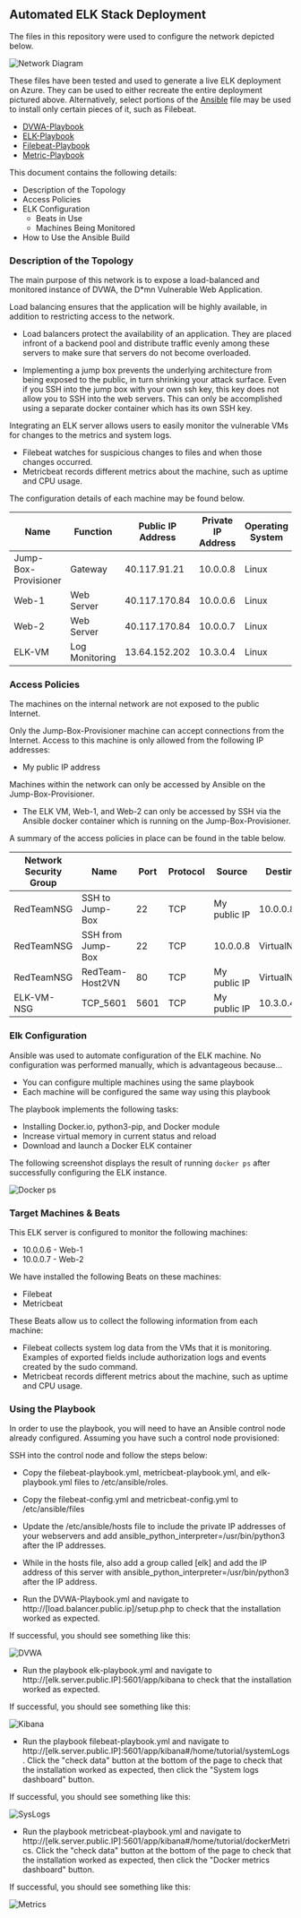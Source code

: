 ## Automated ELK Stack Deployment

The files in this repository were used to configure the network depicted below.

![Network Diagram](https://github.com/arice1606/Cybersecurity-Project-One/blob/main/Diagrams/Elk%20Azure%20Network%20Diagram.drawio.png)

These files have been tested and used to generate a live ELK deployment on Azure. They can be used to either recreate the entire deployment pictured above. Alternatively, select portions of the [Ansible](https://github.com/arice1606/Cybersecurity-Project-One/tree/main/Ansible) file may be used to install only certain pieces of it, such as Filebeat.

  - [DVWA-Playbook](https://github.com/arice1606/Cybersecurity-Project-One/blob/main/Ansible/DVWA-Playbook.yml)
  - [ELK-Playbook](https://github.com/arice1606/Cybersecurity-Project-One/blob/main/Ansible/elk-playbook.yml)
  - [Filebeat-Playbook](https://github.com/arice1606/Cybersecurity-Project-One/blob/main/Ansible/filebeat-playbook.yml)
  - [Metric-Playbook](https://github.com/arice1606/Cybersecurity-Project-One/blob/main/Ansible/metricbeat-playbook.yml)

This document contains the following details:
- Description of the Topology
- Access Policies
- ELK Configuration
  - Beats in Use
  - Machines Being Monitored
- How to Use the Ansible Build

### Description of the Topology

The main purpose of this network is to expose a load-balanced and monitored instance of DVWA, the D*mn Vulnerable Web Application.

Load balancing ensures that the application will be highly available, in addition to restricting access to the network.
- Load balancers protect the availability of an application. They are placed infront of a backend pool and distribute traffic evenly among these servers to make sure that servers do not become overloaded. 

- Implementing a jump box prevents the underlying architecture from being exposed to the public, in turn shrinking your attack surface. Even if you SSH into the jump box with your own ssh key, this key does not allow you to SSH into the web servers. This can only be accomplished using a separate docker container which has its own SSH key.

Integrating an ELK server allows users to easily monitor the vulnerable VMs for changes to the metrics and system logs.
- Filebeat watches for suspicious changes to files and when those changes occurred.
- Metricbeat records different metrics about the machine, such as uptime and CPU usage.

The configuration details of each machine may be found below.

| Name                 | Function       | Public IP Address | Private IP Address | Operating System |
|----------------------|----------------|-------------------|--------------------|------------------|
| Jump-Box-Provisioner | Gateway        | 40.117.91.21      | 10.0.0.8           | Linux            |
| Web-1                | Web Server     | 40.117.170.84     | 10.0.0.6           | Linux            |
| Web-2                | Web Server     | 40.117.170.84     | 10.0.0.7           | Linux            |
| ELK-VM               | Log Monitoring | 13.64.152.202     | 10.3.0.4           | Linux            |

### Access Policies

The machines on the internal network are not exposed to the public Internet. 

Only the Jump-Box-Provisioner machine can accept connections from the Internet. Access to this machine is only allowed from the following IP addresses:
- My public IP address

Machines within the network can only be accessed by Ansible on the Jump-Box-Provisioner.
- The ELK VM, Web-1, and Web-2 can only be accessed by SSH via the Ansible docker container which is running on the Jump-Box-Provisioner.

A summary of the access policies in place can be found in the table below.

| Network Security Group | Name              | Port | Protocol | Source       | Destination    |
|------------------------|-------------------|------|----------|--------------|----------------|
| RedTeamNSG             | SSH to Jump-Box   | 22   | TCP      | My public IP | 10.0.0.8       |
| RedTeamNSG             | SSH from Jump-Box | 22   | TCP      | 10.0.0.8     | VirtualNetwork |
| RedTeamNSG             | RedTeam-Host2VN   | 80   | TCP      | My public IP | VirtualNetwork |
| ELK-VM-NSG             | TCP_5601          | 5601 | TCP      | My public IP | 10.3.0.4       |

### Elk Configuration

Ansible was used to automate configuration of the ELK machine. No configuration was performed manually, which is advantageous because...
- You can configure multiple machines using the same playbook
- Each machine will be configured the same way using this playbook

The playbook implements the following tasks:
- Installing Docker.io, python3-pip, and Docker module
- Increase virtual memory in current status and reload
- Download and launch a Docker ELK container

The following screenshot displays the result of running `docker ps` after successfully configuring the ELK instance.

![Docker ps](https://github.com/arice1606/Cybersecurity-Project-One/blob/main/Images/Elk%20docker%20ps.png)

### Target Machines & Beats
This ELK server is configured to monitor the following machines:
- 10.0.0.6 - Web-1
- 10.0.0.7 - Web-2

We have installed the following Beats on these machines:
- Filebeat
- Metricbeat

These Beats allow us to collect the following information from each machine:
- Filebeat collects system log data from the VMs that it is monitoring. Examples of exported fields include authorization logs and events created by the sudo command. 
- Metricbeat records different metrics about the machine, such as uptime and CPU usage.

### Using the Playbook
In order to use the playbook, you will need to have an Ansible control node already configured. Assuming you have such a control node provisioned: 

SSH into the control node and follow the steps below:
- Copy the filebeat-playbook.yml, metricbeat-playbook.yml, and elk-playbook.yml files to /etc/ansible/roles.
- Copy the filebeat-config.yml and metricbeat-config.yml to /etc/ansible/files
- Update the /etc/ansible/hosts file to include the private IP addresses of your webservers and add ansible_python_interpreter=/usr/bin/python3 after the IP addresses.
- While in the hosts file, also add a group called [elk] and add the IP address of this server with ansible_python_interpreter=/usr/bin/python3 after the IP address. 


- Run the DVWA-Playbook.yml and navigate to http://[load.balancer.public.ip]/setup.php to check that the installation worked as expected.

If successful, you should see something like this:

![DVWA](https://github.com/arice1606/Cybersecurity-Project-One/blob/main/Images/DVWA.png)

- Run the playbook elk-playbook.yml and navigate to http://[elk.server.public.IP]:5601/app/kibana to check that the installation worked as expected.

If successful, you should see something like this:

![Kibana](https://github.com/arice1606/Cybersecurity-Project-One/blob/main/Images/Kibana%20Home.png)

- Run the playbook filebeat-playbook.yml and navigate to http://[elk.server.public.IP]:5601/app/kibana#/home/tutorial/systemLogs. Click the "check data" button at the bottom of the page to check that the installation worked as expected, then click the "System logs dashboard" button.

If successful, you should see something like this:

![SysLogs](https://github.com/arice1606/Cybersecurity-Project-One/blob/main/Images/Kibana%20Filebeat%20Dashboard.png)

- Run the playbook metricbeat-playbook.yml and navigate to http://[elk.server.public.IP]:5601/app/kibana#/home/tutorial/dockerMetrics. Click the "check data" button at the bottom of the page to check that the installation worked as expected, then click the "Docker metrics dashboard" button.

If successful, you should see something like this:

![Metrics](https://github.com/arice1606/Cybersecurity-Project-One/blob/main/Images/Kibana%20Metricbeat%20Dashboard.png)
